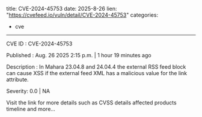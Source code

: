  
title: CVE-2024-45753
date: 2025-8-26
lien: "https://cvefeed.io/vuln/detail/CVE-2024-45753"
categories:
  - cve
---

CVE ID : CVE-2024-45753

Published :  Aug. 26
2025
2:15 p.m. | 1 hour
19 minutes ago

Description : In Mahara 23.04.8 and 24.04.4
the external RSS feed block can cause XSS if the external feed XML has a malicious value for the link attribute.

Severity: 0.0 | NA

Visit the link for more details
such as CVSS details
affected products
timeline
and more...

